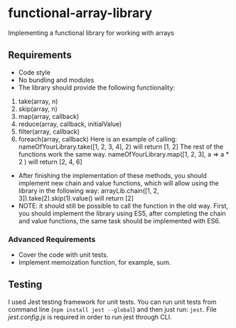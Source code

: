 # functional-array-library
Implementing a functional library for working with arrays

## Requirements
- Code style
- No bundling and modules
- The library should provide the following functionality:
1. take(array, n)
2. skip(array, n)
3. map(array, callback)
4. reduce(array, callback, initialValue)
5. filter(array, callback)
6. foreach(array, callback)
Here is an example of calling:
nameOfYourLibrary.take([1, 2, 3, 4], 2) will return [1, 2]
The rest of the functions work the same way.
nameOfYourLibrary.map([1, 2, 3], a => a * 2 ) will return [2, 4, 6]
- After finishing the implementation of these methods, you should implement new chain and value functions, which will allow using the library in the following way:
arrayLib.chain([1, 2, 3]).take(2).skip(1).value() will return [2]
- NOTE: it should still be possible to call the function in the old way.
First, you should implement the library using ES5, after completing the chain and value functions, the same task should be implemented with ES6.

### Advanced Requirements
- Cover the code with unit tests.
- Implement memoization function, for example, sum.

## Testing
I used Jest testing framework for unit tests.
You can run unit tests from command line (`npm install jest --global`) and then just run: `jest`. File _jest.config.js_ is required in order to run jest through CLI.
